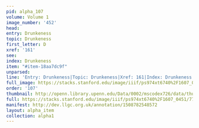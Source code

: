```yaml
---
pid: alpha_107
volume: Volume 1
image_number: '452'
head: 
entry: Drunkeness
topic: Drunkeness
first_letter: D
xref: '161'
see: 
index: Drunkeness
item: "#item-18aa7dc9f"
unparsed: 
line: 'Entry: Drunkeness|Topic: Drunkeness|Xref: 161|Index: Drunkeness|#item-18aa7dc9f'
full_image: https://stacks.stanford.edu/image/iiif/ps974xt6740%2F1607_0451/full/full/0/default.jpg
order: '107'
thumbnail: http://openn.library.upenn.edu/Data/0002/mscodex726/data/thumb/1607_0451_thumb.jpg
full: https://stacks.stanford.edu/image/iiif/ps974xt6740%2F1607_0451/778,559,2971,663/full/0/default.jpg
manifest: http://dev.llgc.org.uk/annotation/1508782548572
layout: alpha_item
collection: alpha1
---
```

